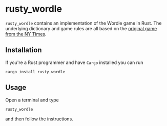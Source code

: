 # rusty_wordle
`rusty_wordle` contains an implementation of the Wordle game in Rust. The underlying dictionary and game rules are all based on the [original game from the NY Times](https://www.nytimes.com/games/wordle/index.html).

## Installation
If you're a Rust programmer and have `Cargo` installed you can run
```
cargo install rusty_wordle
```
## Usage
Open a terminal and type

```
rusty_wordle
```
and then follow the instructions.